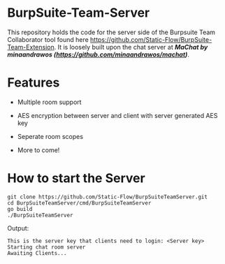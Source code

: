 # BurpSuite-Team-Server

This repository holds the code for the server side of the Burpsuite Team Collaborator tool found here https://github.com/Static-Flow/BurpSuite-Team-Extension. It is loosely built upon the chat server at ***MaChat by minaandrawos (https://github.com/minaandrawos/machat)***.

# Features

  + Multiple room support
  
  + AES encryption between server and client with server generated AES key
  
  + Seperate room scopes
  
  + More to come!
  
# How to start the Server

```
git clone https://github.com/Static-Flow/BurpSuiteTeamServer.git
cd BurpSuiteTeamServer/cmd/BurpSuiteTeamServer
go build
./BurpSuiteTeamServer
```
Output:
```
This is the server key that clients need to login: <Server key>
Starting chat room server
Awaiting Clients...
  
